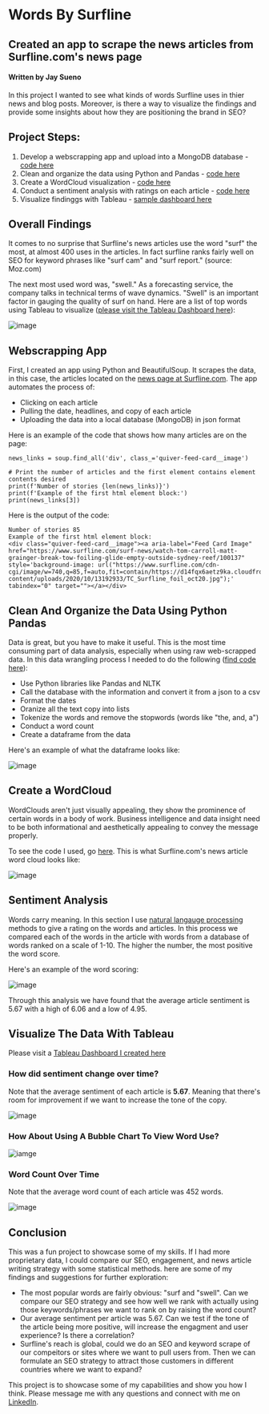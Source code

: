 # Words By Surfline
## Created an app to scrape the news articles from Surfline.com's news page
#### Written by Jay Sueno

In this project I wanted to see what kinds of words Surfline uses in thier news and blog posts. Moreover, is there a way to visualize the findings and provide some insights about how they are positioning the brand in SEO? 

## Project Steps:
1. Develop a webscrapping app and upload into a MongoDB database - [code here](https://github.com/jaysueno/webscraping_surfline_blog/blob/main/app.py)
2. Clean and organize the data using Python and Pandas - [code here](https://github.com/jaysueno/webscraping_surfline_blog/blob/main/data_cleanup_notebook.ipynb)
3. Create a WordCloud visualization - [code here](https://github.com/jaysueno/webscraping_surfline_blog/blob/main/sufline_wordcloud_notebook.ipynb)
4. Conduct a sentiment analysis with ratings on each article - [code here](https://github.com/jaysueno/webscraping_surfline_blog/blob/main/sufline_wordcloud_notebook.ipynb)
5. Visualize findinggs with Tableau - [sample dashboard here](https://public.tableau.com/profile/jaysueno#!/vizhome/surflinewords/Dashboard1)

## Overall Findings
It comes to no surprise that Surfline's news articles use the word "surf" the most, at almost 400 uses in the articles. In fact surfline ranks fairly well on SEO for keyword phrases like "surf cam" and "surf report." (source: Moz.com) 

The next most used word was, "swell." As a forecasting service, the company talks in technical terms of wave dynamics. "Swell" is an important factor in gauging the quality of surf on hand. Here are a list of top words using Tableau to visualize ([please visit the Tableau Dashboard here](https://public.tableau.com/profile/jaysueno#!/vizhome/surflinewords/Dashboard1)):

![image](images/words-barchart.jpg)

## Webscrapping App
First, I created an app using Python and BeautifulSoup. It scrapes the data, in this case, the articles located on the [news page at Surfline.com](https://www.surfline.com/surf-news). The app automates the process of:
* Clicking on each article
* Pulling the date, headlines, and copy of each article
* Uploading the data into a local database (MongoDB) in json format

Here is an example of the code that shows how many articles are on the page:
```
news_links = soup.find_all('div', class_='quiver-feed-card__image')

# Print the number of articles and the first element contains element contents desired
print(f'Number of stories {len(news_links)}')
print(f'Example of the first html element block:')
print(news_links[3])
```
Here is the output of the code:
```
Number of stories 85
Example of the first html element block:
<div class="quiver-feed-card__image"><a aria-label="Feed Card Image" href="https://www.surfline.com/surf-news/watch-tom-carroll-matt-grainger-break-tow-foiling-glide-empty-outside-sydney-reef/100137" style='background-image: url("https://www.surfline.com/cdn-cgi/image/w=740,q=85,f=auto,fit=contain/https://d14fqx6aetz9ka.cloudfront.net/wp-content/uploads/2020/10/13192933/TC_Surfline_foil_oct20.jpg");' tabindex="0" target=""></a></div>
```

## Clean And Organize the Data Using Python Pandas 
Data is great, but you have to make it useful. This is the most time consuming part of data analysis, especially when using raw web-scrapped data. In this data wrangling process I needed to do the following ([find code here](data_cleanup_notebook.ipynb)):
* Use Python libraries like Pandas and NLTK
* Call the database with the information and convert it from a json to a csv
* Format the dates
* Oranize all the text copy into lists
* Tokenize the words and remove the stopwords (words like "the, and, a")
* Conduct a word count
* Create a dataframe from the data

Here's an example of what the dataframe looks like:

![image](images/dataframe.jpg)

## Create a WordCloud
WordClouds aren't just visually appealing, they show the prominence of certain words in a body of work. Business intelligence and data insight need to be both informational and aesthetically appealing to convey the message properly. 

To see the code I used, go [here](surfline_wordcloud_notebook.ipynb). This is what Surfline.com's news article word cloud looks like:

![image](images/copy_wordcloud.png)

## Sentiment Analysis
Words carry meaning. In this section I use [natural langauge processing](https://towardsdatascience.com/real-time-sentiment-analysis-on-social-media-with-open-source-tools-f864ca239afe) methods to give a rating on the words and articles. In this process we compared each of the words in the article with words from a database of words ranked on a scale of 1-10. The higher the number, the most positive the word score. 

Here's an example of the word scoring:

![image](images/word-rating.jpg)

Through this analysis we have found that the average article sentiment is 5.67 with a high of 6.06 and a low of 4.95.

## Visualize The Data With Tableau
Please visit a [Tableau Dashboard I created here](https://public.tableau.com/profile/jaysueno#!/vizhome/surflinewords/Dashboard1) 

### How did sentiment change over time?
Note that the average sentiment of each article is <b>5.67</b>. Meaning that there's room for improvement if we want to increase the tone of the copy.

![image](images/sentiment.jpg)

### How About Using A Bubble Chart To View Word Use?

![iamge](images/bubble.jpg)

### Word Count Over Time
Note that the average word count of each article was 452 words.

![image](images/wordcount.jpg)

## Conclusion
This was a fun project to showcase some of my skills. If I had more proprietary data, I could compare our SEO, engagement, and news article writing strategy with some statistical methods. here are some of my findings and suggestions for further exploration:
* The most popular words are fairly obvious: "surf and "swell". Can we compare our SEO strategy and see how well we rank with actually using those keywords/phrases we want to rank on by raising the word count?
* Our average sentiment per article was 5.67. Can we test if the tone of the article being more positive, will increase the engagment and user experience? Is there a correlation?
* Surfline's reach is global, could we do an SEO and keyword scrape of our compeitors or sites where we want to pull users from. Then we can formulate an SEO strategy to attract those customers in different countries where we want to expand?

This project is to showcase some of my capabilities and show you how I think. Please message me with any questions and connect with me on [LinkedIn](https://www.linkedin.com/in/jaysueno).
